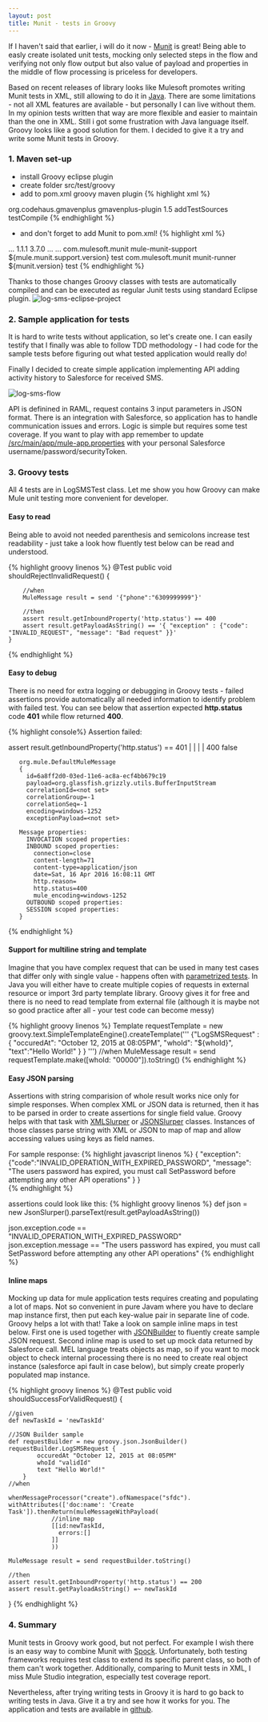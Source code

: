 ```yaml
---
layout: post
title: Munit - tests in Groovy
---
```

If I haven't said that earlier, i will do it now - [Munit](https://docs.mulesoft.com/munit/v/1.1.1/) is great! Being able to easly create isolated unit tests, mocking only selected steps in the flow and verifying not only flow output but also value of payload and properties in the middle of flow processing is priceless for developers.

Based on recent releases of library looks like Mulesoft promotes writing Munit tests in XML, still allowing to do it in [Java](https://docs.mulesoft.com/munit/v/1.1.1/munit-tests-with-java). There are some limitations - not all XML features are available - but personally I can live without them. In my opinion tests written that way are more flexible and easier to maintain than the one in XML.
Still i got some frustration with Java language itself. Groovy looks like a good solution for them. I decided to give it a try and write some Munit tests in Groovy.

### 1. Maven set-up

- install Groovy eclipse plugin
- create folder src/test/groovy
- add to pom.xml groovy maven plugin
{% highlight xml %}
<plugin>
    <groupId>org.codehaus.gmavenplus</groupId>
    <artifactId>gmavenplus-plugin</artifactId>
    <version>1.5</version>
    <executions>
        <execution>
            <goals>
                <goal>addTestSources</goal>
                <goal>testCompile</goal>
            </goals>
        </execution>
    </executions>
</plugin>
{% endhighlight %}

- and don't forget to add Munit to pom.xml!
{% highlight xml %}
<properties>
...
	  <munit.version>1.1.1</munit.version>
		<mule.munit.support.version>3.7.0</mule.munit.support.version>
</properties>
...
<dependencies>
...
<dependency>
		   <groupId>com.mulesoft.munit</groupId>
		    <artifactId>mule-munit-support</artifactId>
		    <version>${mule.munit.support.version}</version>
		    <scope>test</scope>
		</dependency>
		<dependency>
		    <groupId>com.mulesoft.munit</groupId>
		    <artifactId>munit-runner</artifactId>
		    <version>${munit.version}</version>
		    <scope>test</scope>
		</dependency>
</dependencies>
{% endhighlight %}

Thanks to those changes Groovy classes with tests are automatically compiled and can be executed as regular Junit tests using standard Eclipse plugin.
![log-sms-eclipse-project](/images/munit-in-groovy/log-sms-eclipse-project.PNG "Log SMS Eclipse project")

### 2. Sample application for tests

It is hard to write tests without application, so let's create one. I can easily testify that I finally was able to follow TDD methodology - I had code for the sample tests before figuring out what tested application would really do!

Finally I decided to create simple application implementing API adding activity history to Salesforce for received SMS.

![log-sms-flow](/images/munit-in-groovy/log-sms-flow.PNG "Log SMS flow")

API is definined in RAML, request contains 3 input parameters in JSON format. There is an integration with Salesforce, so application has to handle communication issues and errors. Logic is simple but requires some test coverage. If you want to play with app remember to update [/src/main/app/mule-app.properties](https://github.com/jarent/munit-groovy/blob/master/src/main/app/mule-app.properties) with your personal Salesforce username/password/securityToken.

### 3. Groovy tests
All 4 tests are in LogSMSTest class. Let me show you how Groovy can make Mule unit testing more convenient for developer.

#### Easy to read
Being able to avoid not needed parenthesis and semicolons increase test readability - just take a look how fluently test below can be read and understood.

{% highlight groovy linenos %}
@Test
	public void shouldRejectInvalidRequest() {

		//when											
		MuleMessage result = send '{"phone":"6309999999"}'

		//then
		assert result.getInboundProperty('http.status') == 400
		assert result.getPayloadAsString() == '{ "exception" : {"code": "INVALID_REQUEST", "message": "Bad request" }}'		
	}
{% endhighlight %}

#### Easy to debug
There is no need for extra logging or debugging in Groovy tests - failed assertions provide automatically all needed information to identify problem with failed test. You can see below that assertion expected **http.status** code **401** while flow returned **400**.

{% highlight console%}
Assertion failed:

assert result.getInboundProperty('http.status') == 401
       |      |                                 |
       |      400                               false

       org.mule.DefaultMuleMessage
       {
         id=6a8ff2d0-03ed-11e6-ac8a-ecf4bb679c19
         payload=org.glassfish.grizzly.utils.BufferInputStream
         correlationId=<not set>
         correlationGroup=-1
         correlationSeq=-1
         encoding=windows-1252
         exceptionPayload=<not set>

       Message properties:
         INVOCATION scoped properties:
         INBOUND scoped properties:
           connection=close
           content-length=71
           content-type=application/json
           date=Sat, 16 Apr 2016 16:08:11 GMT
           http.reason=
           http.status=400
           mule_encoding=windows-1252
         OUTBOUND scoped properties:
         SESSION scoped properties:
       }
{% endhighlight %}

#### Support for multiline string and template
Imagine that you have complex request that can be used in many test cases that differ only with single value - happens often with [parametrized tests](https://github.com/TNG/junit-dataprovider). In Java you will either have to create multiple copies of requests in external resource or import 3rd party template library. Groovy gives it for free and there is no need to read template from external file (although it is maybe not so good practice after all - your test code can become messy)

{% highlight groovy linenos %}
	Template requestTemplate = new groovy.text.SimpleTemplateEngine().createTemplate('''
		 {"LogSMSRequest" :
			{
			"occuredAt": "October 12, 2015 at 08:05PM",
			"whoId": "${whoId}",
			"text":"Hello World!"
			}
			 }
		''')
	//when
	MuleMessage result = send requestTemplate.make([whoId: "00000"]).toString()
	{% endhighlight %}

#### Easy JSON parsing
Assertions with string comparision of whole result works nice only for simple responses. When complex XML or JSON data is returned, then it has to be parsed in order to create assertions for single field value. Groovy helps with that task with [XMLSlurper](http://docs.groovy-lang.org/latest/html/api/groovy/util/XmlSlurper.html) or [JSONSlurper](http://docs.groovy-lang.org/latest/html/gapi/groovy/json/JsonSlurper.html) classes. Instances of those classes parse string with XML or JSON to map of map and allow accessing values using keys as field names.

For sample response:
{% highlight javascript linenos %}
{ "exception":
	{"code":"INVALID_OPERATION_WITH_EXPIRED_PASSWORD",
	"message": "The users password has expired, you must call SetPassword before attempting any other API operations" }
}   
{% endhighlight %}

assertions could look like this:
{% highlight groovy linenos %}
def json = new JsonSlurper().parseText(result.getPayloadAsString())

json.exception.code == "INVALID_OPERATION_WITH_EXPIRED_PASSWORD"
json.exception.message == "The users password has expired, you must call SetPassword before attempting any other API operations"
{% endhighlight %}

#### Inline maps
Mocking up data for mule application tests requires creating and populating a lot of maps. Not so convenient in pure Javam where you have to declare map instance first, then put each key-walue pair in separate line of code. Groovy helps a lot with that! Take a look on sample inline maps in test below. First one is used together with [JSONBuilder](http://docs.groovy-lang.org/latest/html/gapi/groovy/json/JsonBuilder.html) to fluently create sample JSON request.
Second inline map is used to set up mock data returned by Salesforce call. MEL language treats objects as map, so if you want to mock object to check internal processing there is no need to create real object instance (salesforce api fault in case below), but simply create properly populated map instance.

{% highlight groovy linenos %}
@Test
public void shouldSuccessForValidRequest() {

	//given
	def newTaskId = 'newTaskId'

	//JSON Builder sample
	def requestBuilder = new groovy.json.JsonBuilder()		
	requestBuilder.LogSMSRequest {
			occuredAt "October 12, 2015 at 08:05PM"
			whoId "validId"
			text "Hello World!"
		}						
	//when

	whenMessageProcessor("create").ofNamespace("sfdc").
	withAttributes(['doc:name': 'Create Task']).thenReturn(muleMessageWithPayload(
				//inline map
				[[id:newTaskId,
				  errors:[]
				]]
				))

	MuleMessage result = send requestBuilder.toString()

	//then
	assert result.getInboundProperty('http.status') == 200
	assert result.getPayloadAsString() =~ newTaskId
}
{% endhighlight %}

### 4. Summary
Munit tests in Groovy work good, but not perfect. For example I wish there is an easy way to combine Munit with [Spock](http://spockframework.github.io/spock/docs/1.0/introduction.html). Unfortunately, both testing frameworks requires test class to extend its specific parent class, so both of them can't work together. Additionally, comparing to Munit tests in XML, I miss Mule Studio integration, especially test coverage report.

Nevertheless, after trying writing tests in Groovy it is hard to go back to writing tests in Java. Give it a try and see how it works for you. The application and tests are available in [github](https://github.com/jarent/munit-groovy).
